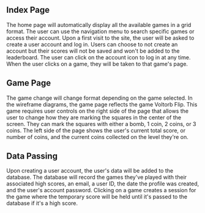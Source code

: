 ## Index Page

The home page will automatically display all the available games in a grid format. The user can use the navigation menu to search specific games or access their account. 
Upon a first visit to the site, the user will be asked to create a user account and log in. Users can choose to not create an account but their scores will not be saved and won't be added to the leaderboard. The user can click on the account icon to log in at any time. 
When the user clicks on a game, they will be taken to that game's page.

## Game Page

The game change will change format depending on the game selected. In the wireframe diagrams, the game page reflects the game Voltorb Flip. 
This game requires user controls on the right side of the page that allows the user to change how they are marking the squares in the center of the screen. They can mark the squares with either a bomb, 1 coin, 2 coins, or 3 coins. 
The left side of the page shows the user's current total score, or number of coins, and the current coins collected on the level they're on. 

## Data Passing

Upon creating a user account, the user's data will be added to the database. The database will record the games they've played with their associated high scores, an email, a user ID, the date the profile was created, and the user's account password. 
Clicking on a game creates a session for the game where the temporary score will be held until it's passed to the database if it's a high score. 


